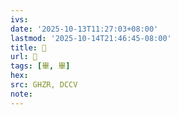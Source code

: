 ```yaml
---
ivs:
date: '2025-10-13T11:27:03+08:00'
lastmod: '2025-10-14T21:46:45-08:00'
title: 󰕏
url: 󰕏
tags: [畢, 畢]
hex: 
src: GHZR, DCCV
note:
---
```

